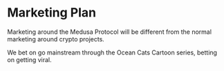 # Marketing Plan

Marketing around the Medusa Protocol will be different from the normal marketing around crypto projects.&#x20;

We bet on go mainstream through the Ocean Cats Cartoon series, betting on getting viral.&#x20;
